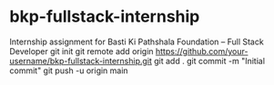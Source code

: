 # bkp-fullstack-internship
Internship assignment for Basti Ki Pathshala Foundation – Full Stack Developer
git init
git remote add origin https://github.com/your-username/bkp-fullstack-internship.git
git add .
git commit -m "Initial commit"
git push -u origin main

